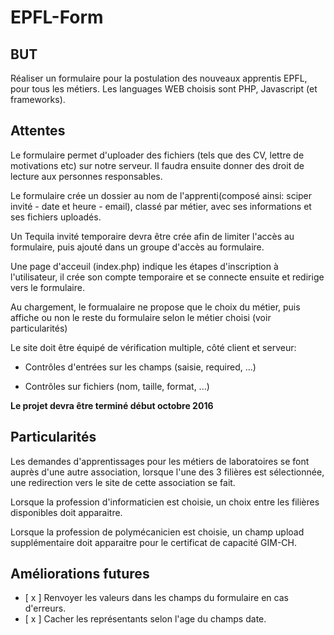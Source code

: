 # EPFL-Form

## BUT 

Réaliser un formulaire pour la postulation des nouveaux apprentis EPFL, pour tous les métiers.
Les languages WEB choisis sont PHP, Javascript (et frameworks).

## Attentes

Le formulaire permet d'uploader des fichiers (tels que des CV, lettre de motivations etc) sur notre serveur. 
Il faudra ensuite donner des droit de lecture aux personnes responsables.

Le formulaire crée un dossier au nom de l'apprenti(composé ainsi: sciper invité - date et heure - email), classé par métier, avec ses informations et ses fichiers uploadés.

Un Tequila invité temporaire devra être crée afin de limiter l'accès au formulaire, puis ajouté dans un groupe d'accès au formulaire.

Une page d'acceuil (index.php) indique les étapes d'inscription à l'utilisateur, il crée son compte temporaire et se connecte ensuite et redirige vers le formulaire.

Au chargement, le formualaire ne propose que le choix du métier, puis affiche ou non le reste du formulaire selon le métier choisi (voir particularités)

Le site doit être équipé de vérification multiple, côté client et serveur:
* Contrôles d'entrées sur les champs (saisie, required, ...)

* Contrôles sur fichiers (nom, taille, format, ...)

**Le projet devra être terminé début octobre 2016**

## Particularités

Les demandes d'apprentissages pour les métiers de laboratoires se font auprès d'une autre association, 
lorsque l'une des 3 filières est sélectionnée, une redirection vers le site de cette association se fait.

Lorsque la profession d'informaticien est choisie, un choix entre les filières disponibles doit apparaitre.

Lorsque la profession de polymécanicien est choisie, un champ upload supplémentaire doit apparaitre pour le certificat de capacité GIM-CH.

## Améliorations futures

- [ x ] Renvoyer les valeurs dans les champs du formulaire en cas d'erreurs.
- [ x ] Cacher les représentants selon l'age du champs date.